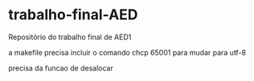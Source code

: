 # trabalho-final-AED
Repositório do trabalho final de AED1 

a makefile precisa incluir o comando chcp 65001 para 
mudar para utf-8

precisa da funcao de desalocar 


